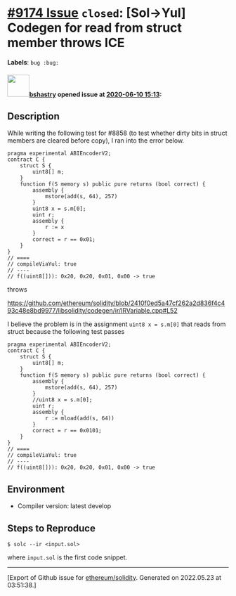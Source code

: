 # [\#9174 Issue](https://github.com/ethereum/solidity/issues/9174) `closed`: [Sol->Yul] Codegen for read from struct member throws ICE
**Labels**: `bug :bug:`


#### <img src="https://avatars.githubusercontent.com/u/2388185?v=4" width="50">[bshastry](https://github.com/bshastry) opened issue at [2020-06-10 15:13](https://github.com/ethereum/solidity/issues/9174):

## Description

While writing the following test for #8858 (to test whether dirty bits in struct members are cleared before copy), I ran into the error below.

```
pragma experimental ABIEncoderV2;
contract C {
    struct S {
        uint8[] m;
    }
    function f(S memory s) public pure returns (bool correct) {
        assembly {
            mstore(add(s, 64), 257)
        }
        uint8 x = s.m[0];
        uint r;
        assembly {
            r := x
        }
        correct = r == 0x01;
    }
}
// ====
// compileViaYul: true
// ----
// f((uint8[])): 0x20, 0x20, 0x01, 0x00 -> true
```

throws 

https://github.com/ethereum/solidity/blob/2410f0ed5a47cf262a2d836f4c493c48e8bd9977/libsolidity/codegen/ir/IRVariable.cpp#L52

I believe the problem is in the assignment `uint8 x = s.m[0]` that reads from struct because the following test passes

```
pragma experimental ABIEncoderV2;
contract C {
    struct S {
        uint8[] m;
    }
    function f(S memory s) public pure returns (bool correct) {
        assembly {
            mstore(add(s, 64), 257)
        }
        //uint8 x = s.m[0];
        uint r;
        assembly {
            r := mload(add(s, 64))
        }
        correct = r == 0x0101;
    }
}
// ====
// compileViaYul: true
// ----
// f((uint8[])): 0x20, 0x20, 0x01, 0x00 -> true
```

## Environment

- Compiler version: latest develop

## Steps to Reproduce

```
$ solc --ir <input.sol>
```

where `input.sol` is the first code snippet.




-------------------------------------------------------------------------------



[Export of Github issue for [ethereum/solidity](https://github.com/ethereum/solidity). Generated on 2022.05.23 at 03:51:38.]
